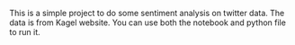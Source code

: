 This is a simple project to do some sentiment analysis on twitter data. The data is from Kagel website.
You can use both the notebook and python file to run it.
